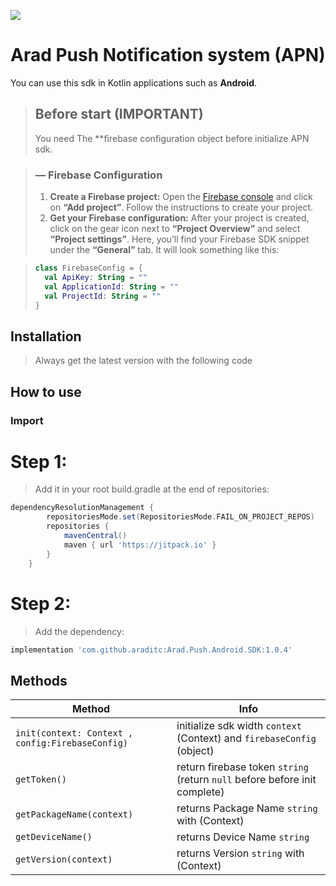![](https://i.postimg.cc/hjyQ091y/temp-Imagewrz-UWr.jpg)

# Arad Push Notification system (APN)
You can use this sdk in Kotlin applications such as **Android**.

> ## Before start (IMPORTANT)
> You need The **firebase configuration object before initialize APN sdk.

> ### — Firebase Configuration
> 1. **Create a Firebase project:** Open the [Firebase console](https://console.firebase.google.com) and click on **“Add project”**. Follow the instructions to create your project.
> 2. **Get your Firebase configuration:** After your project is created, click on the gear icon next to **“Project Overview”** and select **“Project settings”**. Here, you’ll find your Firebase SDK snippet under the **“General”** tab. It will look something like this:

>```kotlin
> class FirebaseConfig = {
>   val ApiKey: String = ""
>   val ApplicationId: String = ""
>   val ProjectId: String = ""
>}
>```

## Installation
>Always get the latest version with the following code

## How to use

### Import

# Step 1:
>Add it in your root build.gradle at the end of repositories:

``` groovy
dependencyResolutionManagement {
		repositoriesMode.set(RepositoriesMode.FAIL_ON_PROJECT_REPOS)
		repositories {
			mavenCentral()
			maven { url 'https://jitpack.io' }
		}
	}
```
# Step 2:
>Add the dependency:

```groovy
implementation 'com.github.araditc:Arad.Push.Android.SDK:1.0.4'
```

## Methods

| Method                                           | Info                                                                       |
|--------------------------------------------------|----------------------------------------------------------------------------|
| `init(context: Context , config:FirebaseConfig)` | initialize sdk width `context` (Context) and `firebaseConfig` (object)     |
| `getToken()`                                     | return firebase token `string` (return `null` before before init complete) |
| `getPackageName(context)`                        | returns Package Name `string` with (Context)                               |
| `getDeviceName()`                                | returns Device Name `string`                                               |
| `getVersion(context)`                            | returns Version `string` with (Context)                                    |